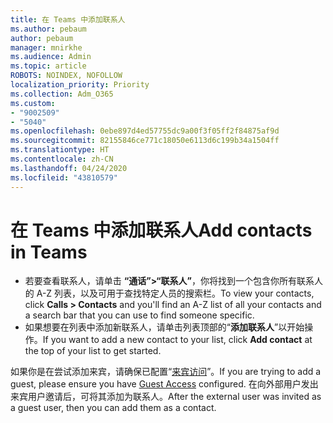 ```yaml
---
title: 在 Teams 中添加联系人
ms.author: pebaum
author: pebaum
manager: mnirkhe
ms.audience: Admin
ms.topic: article
ROBOTS: NOINDEX, NOFOLLOW
localization_priority: Priority
ms.collection: Adm_O365
ms.custom:
- "9002509"
- "5040"
ms.openlocfilehash: 0ebe897d4ed57755dc9a00f3f05ff2f84875af9d
ms.sourcegitcommit: 82155846ce771c18050e6113d6c199b34a1504ff
ms.translationtype: HT
ms.contentlocale: zh-CN
ms.lasthandoff: 04/24/2020
ms.locfileid: "43810579"
---
```

# <a name="add-contacts-in-teams"></a><span data-ttu-id="9b0db-102">在 Teams 中添加联系人</span><span class="sxs-lookup"><span data-stu-id="9b0db-102">Add contacts in Teams</span></span>

- <span data-ttu-id="9b0db-103">若要查看联系人，请单击 **“通话”>“联系人”**，你将找到一个包含你所有联系人的 A-Z 列表，以及可用于查找特定人员的搜索栏。</span><span class="sxs-lookup"><span data-stu-id="9b0db-103">To view your contacts, click **Calls > Contacts** and you'll find an A-Z list of all your contacts and a search bar that you can use to find someone specific.</span></span> 
- <span data-ttu-id="9b0db-104">如果想要在列表中添加新联系人，请单击列表顶部的“**添加联系人**”以开始操作。</span><span class="sxs-lookup"><span data-stu-id="9b0db-104">If you want to add a new contact to your list, click **Add contact** at the top of your list to get started.</span></span>

<span data-ttu-id="9b0db-105">如果你是在尝试添加来宾，请确保已配置“[来宾访问](https://docs.microsoft.com/microsoftteams/set-up-guests)”。</span><span class="sxs-lookup"><span data-stu-id="9b0db-105">If you are trying to add a guest, please ensure you have [Guest Access](https://docs.microsoft.com/microsoftteams/set-up-guests) configured.</span></span> <span data-ttu-id="9b0db-106">在向外部用户发出来宾用户邀请后，可将其添加为联系人。</span><span class="sxs-lookup"><span data-stu-id="9b0db-106">After the external user was invited as a guest user, then you can add them as a contact.</span></span>
